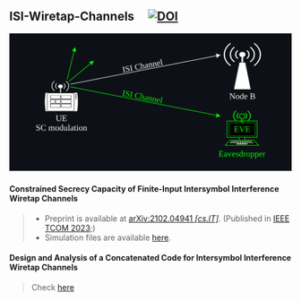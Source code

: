 ## ISI-Wiretap-Channels &nbsp; &nbsp; [![DOI](https://zenodo.org/badge/419676331.svg)](https://zenodo.org/badge/latestdoi/419676331)

![Uplink Transmission in NB-IoT Platforms](https://github.com/arianouri/ISI-Wiretap-Channels/blob/main/%5BSIMULATION_FILES%5D%20Constrained%20Secrecy%20Capacity/_unconstrained_ptp_capacity/nbiot_uplink.svg)

#### Constrained Secrecy Capacity of Finite-Input Intersymbol Interference Wiretap Channels
> + Preprint is available at [arXiv:2102.04941 *[cs.IT]*](https://arxiv.org/abs/2102.04941). (Published in [IEEE TCOM 2023](https://ieeexplore.ieee.org/document/10068266);)
> + Simulation files are available [here](https://github.com/arianouri/ISI-Wiretap-Channels/tree/main/%5BSIMULATION_FILES%5D%20Constrained%20Secrecy%20Capacity).

#### Design and Analysis of a Concatenated Code for Intersymbol Interference Wiretap Channels
> Check [here](https://github.com/arianouri/ISI_Wiretap_Channels.Code_Design)
